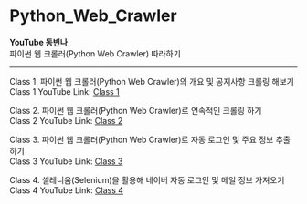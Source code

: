 # Python_Web_Crawler

**YouTube 동빈나**  
파이썬 웹 크롤러(Python Web Crawler) 따라하기

---

Class 1. 파이썬 웹 크롤러(Python Web Crawler)의 개요 및 공지사항 크롤링 해보기  
Class 1 YouTube Link: [Class 1](https://youtu.be/kiowbtjDrWo)

Class 2. 파이썬 웹 크롤러(Python Web Crawler)로 연속적인 크롤링 하기  
Class 2 YouTube Link: [Class 2](https://youtu.be/1772y3PtvA4)

Class 3. 파이썬 웹 크롤러(Python Web Crawler)로 자동 로그인 및 주요 정보 추출하기  
Class 3 YouTube Link: [Class 3](https://youtu.be/rsH2GGQviqQ)

Class 4. 셀레니움(Selenium)을 활용해 네이버 자동 로그인 및 메일 정보 가져오기  
Class 4 YouTube Link: [Class 4](https://youtu.be/UenvOvag0B4)
